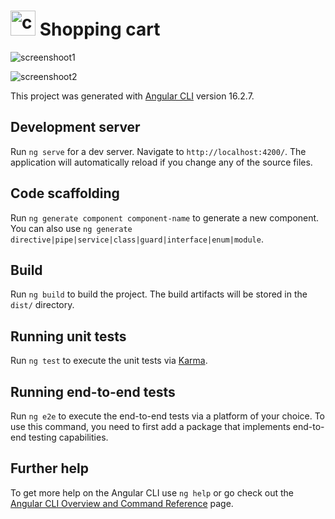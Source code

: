 # <img src="https://github.com/RivkaBauer/shopping-cart/assets/74552946/30989687-7b03-41c8-97c6-ceb4442cd7ca" width="40" height="40" alt="carts"> Shopping cart

![screenshoot1](https://github.com/RivkaBauer/shopping-cart/assets/74552946/990fd65a-9eab-4935-b572-5025c21c73ea)

![screenshoot2](https://github.com/RivkaBauer/shopping-cart/assets/74552946/77ca0429-c6f0-45bb-80dd-16cb7bb766b4)

This project was generated with [Angular CLI](https://github.com/angular/angular-cli) version 16.2.7.

## Development server

Run `ng serve` for a dev server. Navigate to `http://localhost:4200/`. The application will automatically reload if you change any of the source files.

## Code scaffolding

Run `ng generate component component-name` to generate a new component. You can also use `ng generate directive|pipe|service|class|guard|interface|enum|module`.

## Build

Run `ng build` to build the project. The build artifacts will be stored in the `dist/` directory.

## Running unit tests

Run `ng test` to execute the unit tests via [Karma](https://karma-runner.github.io).

## Running end-to-end tests

Run `ng e2e` to execute the end-to-end tests via a platform of your choice. To use this command, you need to first add a package that implements end-to-end testing capabilities.

## Further help

To get more help on the Angular CLI use `ng help` or go check out the [Angular CLI Overview and Command Reference](https://angular.io/cli) page.
